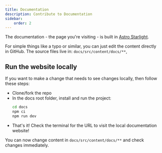 ```yaml
---
title: Documentation
description: Contribute to Documentation
sidebar:
    order: 2
---
```


The documentation - the page you're visiting - is built in
<a href="https://starlight.astro.build/" target="_blank">Astro Starlight</a>.

For simple things like a typo or similar, you can just edit the content directly in GitHub.
The source files live in: `docs/src/content/docs/**`,

## Run the website locally

If you want to make a change that needs to see changes locally, then follow these steps:

- Clone/fork the repo
- In the docs root folder, install and run the project:
  ```bash title="Get documentation running locally"
  cd docs
  npm ci
  npm run dev
  ```
- That's it! Check the terminal for the URL to visit the local documentation website!

You can now change content in `docs/src/content/docs/**` and check changes immediately.
